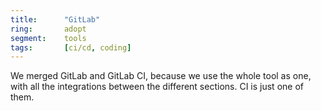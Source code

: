 ```yaml
---
title:      "GitLab"
ring:       adopt
segment:    tools
tags:       [ci/cd, coding]
---
```


We merged GitLab and GitLab CI, because we use the whole tool as one, with all the integrations between the different sections. CI is just one of them.
